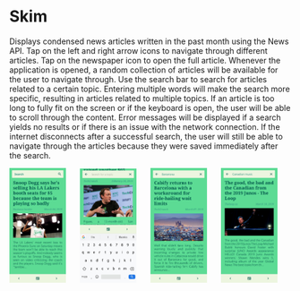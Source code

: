 # Skim
Displays condensed news articles written in the past month using the News API. Tap on the left and right arrow icons to navigate through different articles. Tap on the newspaper icon to open the full article. Whenever the application is opened, a random collection of articles will be available for the user to navigate through. Use the search bar to search for articles related to a certain topic. Entering multiple words will make the search more specific, resulting in articles related to multiple topics. If an article is too long to fully fit on the screen or if the keyboard is open, the user will be able to scroll through the content. Error messages will be displayed if a search yields no results or if there is an issue with the network connection. If the internet disconnects after a successful search, the user will still be able to navigate through the articles because they were saved immediately after the search.  
<pre>
<img src="https://github.com/daniel-sm-yu/Skim/blob/master/SkimREADME/SkimInitial.jpg" width="20%">   <img src="https://github.com/daniel-sm-yu/Skim/blob/master/SkimREADME/SkimSearch.jpg" width="20%">   <img src="https://github.com/daniel-sm-yu/Skim/blob/master/SkimREADME/Skim1.jpg" width="20%">   <img src="https://github.com/daniel-sm-yu/Skim/blob/master/SkimREADME/Skim2.jpg" width="20%">   <img src="https://github.com/daniel-sm-yu/Skim/blob/master/SkimREADME/SkimNoResults.jpg" width="20%">   <img src="https://github.com/daniel-sm-yu/Skim/blob/master/SkimREADME/SkimNetwork.jpg" width="20%">
</pre>
